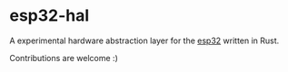 # esp32-hal

A experimental hardware abstraction layer for the [esp32](https://en.wikipedia.org/wiki/ESP32) written in Rust.

Contributions are welcome :)
